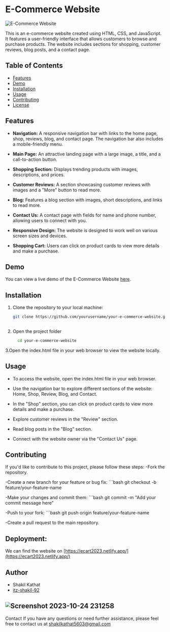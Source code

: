 # E-Commerce Website

![E-Commerce Website](/images/e-commerce-screenshot.png)

This is an e-commerce website created using HTML, CSS, and JavaScript. It features a user-friendly interface that allows customers to browse and purchase products. The website includes sections for shopping, customer reviews, blog posts, and a contact page.

## Table of Contents

- [Features](#features)
- [Demo](#demo)
- [Installation](#installation)
- [Usage](#usage)
- [Contributing](#contributing)
- [License](#license)

## Features

- **Navigation:** A responsive navigation bar with links to the home page, shop, reviews, blog, and contact page. The navigation bar also includes a mobile-friendly menu.

- **Main Page:** An attractive landing page with a large image, a title, and a call-to-action button.

- **Shopping Section:** Displays trending products with images, descriptions, and prices.

- **Customer Reviews:** A section showcasing customer reviews with images and a "More" button to read more.

- **Blog:** Features a blog section with images, short descriptions, and links to read more.

- **Contact Us:** A contact page with fields for name and phone number, allowing users to connect with you.

- **Responsive Design:** The website is designed to work well on various screen sizes and devices.

- **Shopping Cart:** Users can click on product cards to view more details and make a purchase.

## Demo

You can view a live demo of the E-Commerce Website [here](https://your-ecommerce-website-demo.com).

## Installation

1. Clone the repository to your local machine:

   ```bash
   git clone https://github.com/yourusername/your-e-commerce-website.git
 
2. Open the project folder
   ```bash
     cd your-e-commerce-website

3.Open the index.html file in your web browser to view the website locally.

## Usage
- To access the website, open the index.html file in your web browser.

- Use the navigation bar to explore different sections of the website: Home, Shop, Review, Blog, and Contact.

- In the "Shop" section, you can click on product cards to view more details and make a purchase.

- Explore customer reviews in the "Review" section.

- Read blog posts in the "Blog" section.

- Connect with the website owner via the "Contact Us" page.


## Contributing
If you'd like to contribute to this project, please follow these steps:
-Fork the repository.

-Create a new branch for your feature or bug fix:
    ```bash
          git checkout -b feature/your-feature-name
          
-Make your changes and commit them:
    ```bash 
        git commit -m "Add your commit message here"

-Push to your fork:
    ```bash
        git push origin feature/your-feature-name

-Create a pull request to the main repository.


## Deployment:
 We can find the website on [https://ecart2023.netlify.app/](https://ecart2023.netlify.app/)

## Author
- Shakil Kathat
- [itz-shakil-92](https://www.github.com/itz-shakil-92)

## ![Screenshot 2023-10-24 231258](https://github.com/itz-shakil-92/E-commerce-website/assets/141863929/904ee89a-7012-4a64-b253-290c38a4a2cb)
Contact
If you have any questions or need further assistance, please feel free to contact us at shakilkathat5603@gmail.com











 
 





